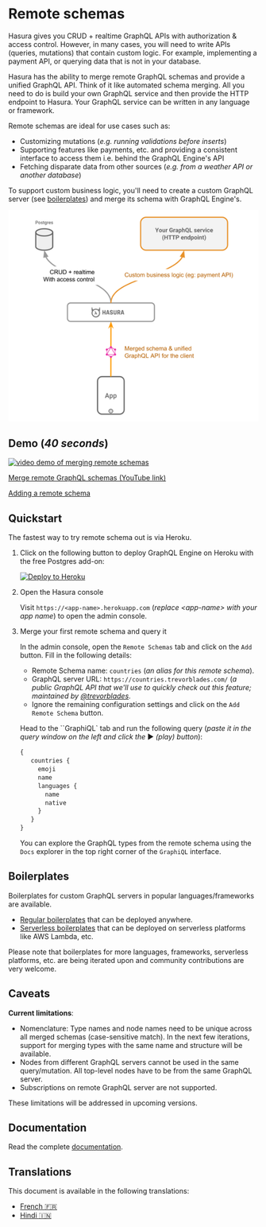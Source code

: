 # Remote schemas

Hasura gives you CRUD + realtime GraphQL APIs with authorization & access control. However, in many cases, you will need to write APIs (queries, mutations) that contain custom logic. For example, implementing a payment API, or querying data that is not in your database.

Hasura has the ability to merge remote GraphQL schemas and provide a unified GraphQL API. Think of it like automated schema merging. All you need to do is build your own GraphQL service and then provide the HTTP endpoint to Hasura. Your GraphQL service can be written in any language or framework.

Remote schemas are ideal for use cases such as:

* Customizing mutations (*e.g. running validations before inserts*)
* Supporting features like payments, etc. and providing a consistent interface to access them i.e. behind the GraphQL Engine's API
* Fetching disparate data from other sources (*e.g. from a weather API or another database*)

To support custom business logic, you'll need to create a custom GraphQL server (see [boilerplates](community/boilerplates/remote-schemas)) and merge its schema with GraphQL Engine's.

![remote schemes architecture](assets/remote-schemas-arch.png)

## Demo (*40 seconds*)

[![video demo of merging remote schemas](https://img.youtube.com/vi/eY4n9aPsi0M/0.jpg)](https://www.youtube.com/watch?v=eY4n9aPsi0M)

[Merge remote GraphQL schemas (YouTube link)](https://youtu.be/eY4n9aPsi0M)

[Adding a remote schema ](https://youtu.be/01t4t2t4q1c)

## Quickstart

The fastest way to try remote schema out is via Heroku.

1. Click on the following button to deploy GraphQL Engine on Heroku with the free Postgres add-on:

    [![Deploy to Heroku](https://www.herokucdn.com/deploy/button.svg)](https://heroku.com/deploy?template=https://github.com/hasura/graphql-engine-heroku)

2. Open the Hasura console

   Visit `https://<app-name>.herokuapp.com` (*replace \<app-name\> with your app name*) to open the admin console.

3. Merge your first remote schema and query it

   In the admin console, open the ``Remote Schemas`` tab and click on the ``Add`` button. Fill in the following details:
   * Remote Schema name: ``countries`` (*an alias for this remote schema*).
   * GraphQL server URL: ``https://countries.trevorblades.com/`` (*a public GraphQL API that we'll use to quickly check out this feature; maintained by [@trevorblades](https://github.com/trevorblades)*. 
   * Ignore the remaining configuration settings and click on the ``Add Remote Schema`` button.

   Head to the ``GraphiQL` tab and run the following query (*paste it in the query window on the left and click the* ▶️ *(play) button*):

   ```graphql
   {
      countries {
        emoji
        name
        languages {
          name
          native
        }
      }
   }
   ```

   You can explore the GraphQL types from the remote schema using the ``Docs`` explorer in the top right corner of the ``GraphiQL`` interface.

## Boilerplates

Boilerplates for custom GraphQL servers in popular languages/frameworks are available.

* [Regular boilerplates](community/boilerplates/graphql-servers) that can be deployed anywhere.
* [Serverless boilerplates](https://github.com/hasura/graphql-serverless) that can be deployed on serverless platforms like AWS Lambda, etc.

Please note that boilerplates for more languages, frameworks, serverless platforms, etc. are being iterated upon and community contributions are very welcome. 


## Caveats

**Current limitations**:

* Nomenclature: Type names and node names need to be unique across all merged schemas (case-sensitive match). In the next few iterations, support for merging types with the same name and structure will be available.
* Nodes from different GraphQL servers cannot be used in the same query/mutation. All top-level nodes have to be from the same GraphQL server.
* Subscriptions on remote GraphQL server are not supported.

These limitations will be addressed in upcoming versions.

## Documentation

Read the complete [documentation](https://hasura.io/docs/latest/graphql/core/remote-schemas/index.html).

## Translations

This document is available in the following translations:

- [French :fr:](translations/remote-schemas.french.md)
- [Hindi  :india:](translations/remote-schemas.hindi.md)
